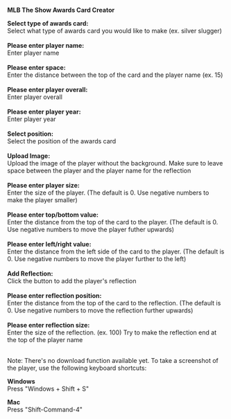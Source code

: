 **MLB The Show Awards Card Creator**  

**Select type of awards card:**</br>Select what type of awards card you would like to make (ex. silver slugger)</br></br>
**Please enter player name:**</br>Enter player name</br></br>
**Please enter space:**</br>Enter the distance between the top of the card and the player name (ex. 15)</br></br>
**Please enter player overall:**</br>Enter player overall</br></br>
**Please enter player year:**</br>Enter player year</br></br>
**Select position:**</br>Select the position of the awards card</br></br>
**Upload Image:**</br>Upload the image of the player without the background. Make sure to leave space between the player and the player name for the reflection</br></br>
**Please enter player size:**</br>Enter the size of the player. (The default is 0. Use negative numbers to make the player smaller)</br></br>
**Please enter top/bottom value:**</br>Enter the distance from the top of the card to the player. (The default is 0. Use negative numbers to move the player futher upwards)</br></br>
**Please enter left/right value:**</br>Enter the distance from the left side of the card to the player. (The default is 0. Use negative numbers to move the player further to the left)</br></br>
**Add Reflection:**</br>Click the button to add the player's reflection</br></br>
**Please enter reflection position:**</br>Enter the distance from the top of the card to the reflection. (The default is 0. Use negative numbers to move the reflection further upwards)</br></br>
**Please enter reflection size:**</br>Enter the size of the reflection. (ex. 100) Try to make the reflection end at the top of the player name</br></br>

Note: There's no download function available yet. To take a screenshot of the player, use the following keyboard shortcuts:</br>

**Windows**</br>
Press "Windows + Shift + S"</br>

**Mac**</br>
Press "Shift-Command-4"

